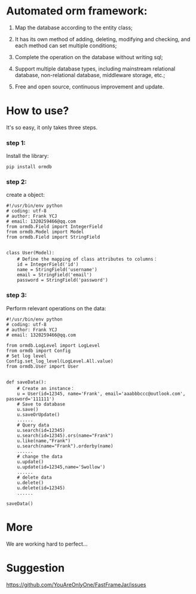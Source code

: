 
# Automated orm framework:

1. Map the database according to the entity class;

2. It has its own method of adding, deleting, modifying and checking, and each method can set multiple conditions;

3. Complete the operation on the database without writing sql;

4. Support multiple database types, including mainstream relational database, non-relational database, middleware storage, etc.;

5. Free and open source, continuous improvement and update.

# How to use?

It's so easy, it only takes three steps.

### step 1:

Install the library:
```buildoutcfg
pip install ormdb
```
### step 2:

create a object:

```buildoutcfg
#!/usr/bin/env python
# coding: utf-8
# author: Frank YCJ
# email: 1320259466@qq.com
from ormdb.Field import IntegerField
from ormdb.Model import Model
from ormdb.Field import StringField


class User(Model):
    # Define the mapping of class attributes to columns：
    id = IntegerField('id')
    name = StringField('username')
    email = StringField('email')
    password = StringField('password')

```

### step 3:

Perform relevant operations on the data:

```buildoutcfg
#!/usr/bin/env python
# coding: utf-8
# author: Frank YCJ
# email: 1320259466@qq.com

from ormdb.LogLevel import LogLevel
from ormdb import Config
# Set log level
Config.set_log_level(LogLevel.All.value)
from ormdb.User import User


def saveData():
    # Create an instance：
    u = User(id=12345, name='Frank', email='aaabbbccc@outlook.com', password='111111')
    # Save to database
    u.save()
    u.saveOrUpdate()
    ......
    # Query data
    u.search(id=12345)
    u.search(id=12345).ors(name="Frank")
    u.like(name,"Frank")
    u.search(name="Frank").orderby(name)
    ......
    # change the data
    u.update()
    u.update(id=12345,name='Swollow')
    ......
    # delete data
    u.delete()
    u.delete(id=12345)
    ......

saveData()
```


# More

We are working hard to perfect...

# Suggestion

https://github.com/YouAreOnlyOne/FastFrameJar/issues